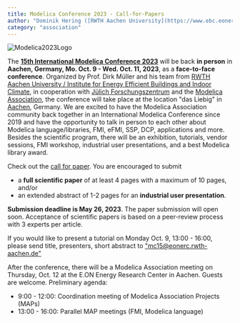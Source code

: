 ```yaml
---
title: Modelica Conference 2023 - Call-for-Papers
author: "Dominik Hering ([RWTH Aachen University](https://www.ebc.eonerc.rwth-aachen.de/cms/~dmzz/E-ON-ERC-EBC/?lidx=1))"
category: "association"
---
```


![Modelica2023Logo](https://github.com/modelica/newsletter/blob/main/_2023-01/ModelicaConference2023.png)

The **[15th International Modelica Conference 2023](https://2023.international.conference.modelica.org/)** will be back **in person** in **Aachen, Germany, Mo. Oct. 9 - Wed. Oct. 11, 2023**, as a **face-to-face conference**. Organized by Prof. Dirk Müller and his team from [RWTH Aachen University / Institute for Energy Efficient Buildings and Indoor Climate](https://www.ebc.eonerc.rwth-aachen.de/cms/~dmzz/E-ON-ERC-EBC/?lidx=1), in cooperation with [Jülich Forschungszentrum](https://www.fz-juelich.de/en/iek/iek-10) and the [Modelica Association](https://modelica.org/), the conference will take place at the location "das Liebig" in [Aachen](https://www.aachen-tourismus.de/en), Germany. We are excited to have the Modelica Association community back together in an International Modelica Conference since 2019 and have the opportunity to talk in person to each other about Modelica language/libraries, FMI, eFMI, SSP, DCP, applications and more. Besides the scientific program, there will be an exhibition, tutorials, vendor sessions, FMI workshop, industrial user presentations, and a best Modelica library award.

 Check out the  [call for paper](https://2023.international.conference.modelica.org/call2023.html). You are encouraged to submit 

- a **full scientific paper** of at least 4 pages with a maximum of 10 pages, and/or 
- an extended abstract of 1-2 pages for an **industrial user presentation**.

**Submission deadline is May 26, 2023**. The paper submission will open soon. Acceptance of scientific papers is based on a peer-review process with 3 experts per article.

If you would like to present a tutorial on Monday Oct. 9, 13:00 - 16:00, please send title, presenters, short abstract to ["mc15@eonerc.rwth-aachen.de"](mailto:mc15@eonerc.rwth-aachen.de)

After the conference, there will be a Modelica Association meeting on Thursday, Oct. 12 at the E.ON Energy Research Center in Aachen. Guests are welcome. Preliminary agenda:

- 9:00 - 12:00: Coordination meeting of Modelica Association Projects (MAPs)
- 13:00 - 16:00: Parallel MAP meetings (FMI, Modelica language)
